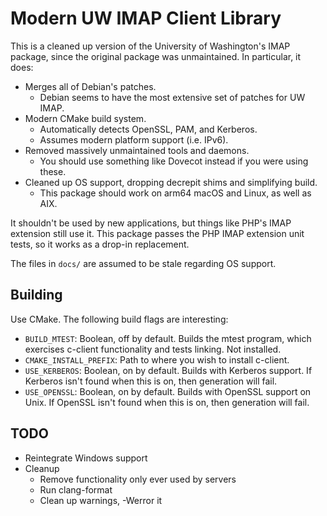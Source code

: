 # Modern UW IMAP Client Library

This is a cleaned up version of the University of Washington's IMAP package,
since the original package was unmaintained.
In particular, it does:

* Merges all of Debian's patches.
  * Debian seems to have the most extensive set of patches for UW IMAP.
* Modern CMake build system.
  * Automatically detects OpenSSL, PAM, and Kerberos.
  * Assumes modern platform support (i.e. IPv6).
* Removed massively unmaintained tools and daemons.
  * You should use something like Dovecot instead if you were using these.
* Cleaned up OS support, dropping decrepit shims and simplifying build.
  * This package should work on arm64 macOS and Linux, as well as AIX.

It shouldn't be used by new applications, but things like PHP's IMAP extension
still use it.
This package passes the PHP IMAP extension unit tests, so it works as a drop-in
replacement.

The files in `docs/` are assumed to be stale regarding OS support.

## Building

Use CMake. The following build flags are interesting:

* `BUILD_MTEST`: Boolean, off by default. Builds the mtest program, which
  exercises c-client functionality and tests linking. Not installed.
* `CMAKE_INSTALL_PREFIX`: Path to where you wish to install c-client.
* `USE_KERBEROS`: Boolean, on by default. Builds with Kerberos support.
  If Kerberos isn't found when this is on, then generation will fail.
* `USE_OPENSSL`: Boolean, on by default. Builds with OpenSSL support on Unix.
  If OpenSSL isn't found when this is on, then generation will fail.

## TODO

* Reintegrate Windows support
* Cleanup
  * Remove functionality only ever used by servers
  * Run clang-format
  * Clean up warnings, -Werror it
